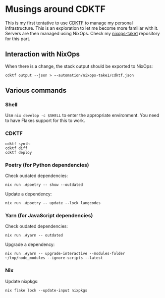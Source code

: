 # Musings around CDKTF

This is my first tentative to use [CDKTF][] to manage my personal
infrastructure. This is an exploration to let me become more familiar
with it. Servers are then managed using NixOps. Check my
[nixops-take1][] repository for this part.

[nixops-take1]: https://github.com/vincentbernat/nixops-take1
[CDKTF]: https://developer.hashicorp.com/terraform/cdktf

## Interaction with NixOps

When there is a change, the stack output should be exported to NixOps:

```
cdktf output --json > ~-automation/nixops-take1/cdktf.json
```

## Various commands

### Shell

Use `nix develop -c $SHELL` to enter the appropriate environment. You
need to have Flakes support for this to work.

### CDKTF

```
cdktf synth
cdktf diff
cdktf deploy
```

### Poetry (for Python dependencies)

Check oudated dependencies:

```
nix run .#poetry -- show --outdated
```

Update a dependency:

```
nix run .#poetry -- update --lock langcodes
```

### Yarn (for JavaScript dependencies)

Check oudated dependencies:

```
nix run .#yarn -- outdated
```

Upgrade a dependency:

```
nix run .#yarn -- upgrade-interactive --modules-folder ~/tmp/node_modules --ignore-scripts --latest
```

### Nix

Update nixpkgs:

```
nix flake lock --update-input nixpkgs
```
